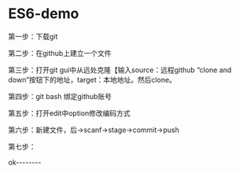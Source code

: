 # ES6-demo
第一步：下载git

第二步：在github上建立一个文件

第三步：打开git gui中从远处克隆【输入source：远程github “clone and down”按钮下的地址，target：本地地址。然后clone。

第四步：git bash 绑定github账号

第五步：打开edit中option修改编码方式

第六步：新建文件，后->scanf->stage->commit->push

第七步：

ok--------


